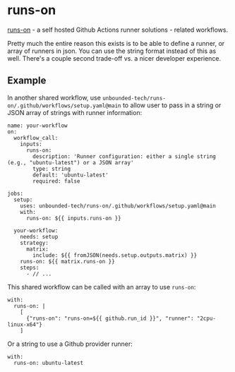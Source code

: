 # runs-on

[runs-on](https://runs-on.com/) - a self hosted Github Actions runner solutions - related workflows.

Pretty much the entire reason this exists is to be able to define a runner, or array of runners in json. You can use the string format instead of this as well. There's a couple second trade-off vs. a nicer developer experience.

## Example

In another shared workflow, use `unbounded-tech/runs-on/.github/workflows/setup.yaml@main` to allow user to pass in a string or JSON array of strings with runner information:

```
name: your-workflow
on:
  workflow_call:
    inputs:
      runs-on:
        description: 'Runner configuration: either a single string (e.g., "ubuntu-latest") or a JSON array'
        type: string
        default: 'ubuntu-latest'
        required: false

jobs:
  setup:
    uses: unbounded-tech/runs-on/.github/workflows/setup.yaml@main
    with:
      runs-on: ${{ inputs.runs-on }}
  
  your-workflow:
    needs: setup
    strategy:
      matrix:
        include: ${{ fromJSON(needs.setup.outputs.matrix) }}
    runs-on: ${{ matrix.runs-on }}
    steps:
      - // ...
```

This shared workflow can be called with an array to use `runs-on`:

```
with:
  runs-on: |
    [
      {"runs-on": "runs-on=${{ github.run_id }}", "runner": "2cpu-linux-x64"}
    ]
```

Or a string to use a Github provider runner:

```
with:
  runs-on: ubuntu-latest
```
